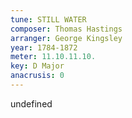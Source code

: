 ```yaml
---
tune: STILL WATER
composer: Thomas Hastings
arranger: George Kingsley
year: 1784-1872
meter: 11.10.11.10.
key: D Major
anacrusis: 0
---
```

undefined